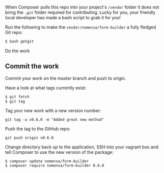 
When Composer pulls this repo into your project's `/vendor` folder it does not bring the `.git` folder required for contributing. Lucky for you, your friendly local developer has made a bash script to grab it for you! 

Run the following to make the `vendor/nomensa/form-builder` a fully fledged Git repo: 

```bash
$ bash getgit
```

Do the work

## Commit the work

Commit your work on the master branch and push to origin.

Have a look at what tags currently exist:

```bash
$ git fetch
$ git tag
```

Tag your new work with a new version number:

```
git tag -a v0.6.0 -m "Added great new method"
```

Push the tag to the GitHub repo:

```
git push origin v0.6.0
```

Change directory back up to the application, SSH into your vagrant box and tell Composer to use the new version of the package:

```
$ composer update nomensa/form-builder
$ composer require nomensa/form-builder 0.6.0
```

